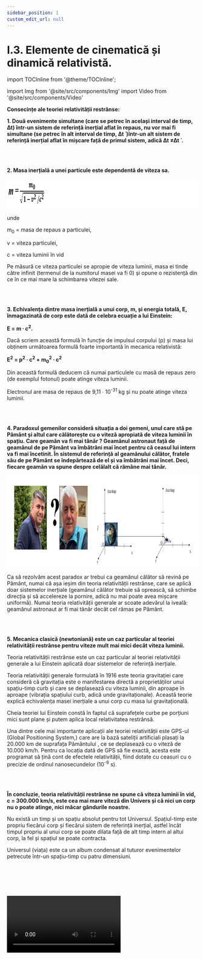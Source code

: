 ```yaml
---
sidebar_position: 1
custom_edit_url: null
---
```


# I.3. Elemente de cinematică și dinamică relativistă.



import TOCInline from '@theme/TOCInline';

<TOCInline toc={toc} />



import Img from '@site/src/components/Img'
import Video from '@site/src/components/Video'


**Consecințe ale teoriei relativității restrânse:**


<div class="alert alert--primary" role="alert">

**1. Două evenimente simultane (care se petrec în același interval de timp, ∆t) într-un sistem de referință inerțial aflat în repaus, nu vor mai fi simultane (se petrec în alt interval de timp, ∆t ́ )într-un alt sistem de referință inerțial aflat în mișcare față de primul sistem, adică ∆t ≠∆t ́ .**

</div>


<br></br>



<div class="alert alert--primary" role="alert">

**2. Masa inerțială a unei particule este dependentă de viteza sa.**  


<Img className="img-responsive4" src="fizica/clasa12/capitolul1/I-3-elemente-de-cinematica-si-dinamica-relativista-poza1-formula-masei-inertiale-a-unei-particule.png" width="1000" height="78" lazy={false} />
 

unde 

m<sub>0</sub> = masa de repaus a particulei, 

v = viteza particulei,

c = viteza luminii în vid


Pe măsură ce viteza particulei se apropie de viteza luminii, masa ei tinde către infinit (termenul de la numitorul masei va fi 0) și opune o rezistență din ce în ce mai mare la schimbarea vitezei sale.



</div>


<br></br>


<div class="alert alert--primary" role="alert">

**3. Echivalența dintre masa inerțială a unui corp, m, și energia totală, E, înmagazinată de corp este dată de celebra ecuație a lui Einstein:**    

**E = m ∙ c<sup>2</sup>.** 


Dacă scriem această formulă în funcție de impulsul corpului (p) și masa lui obținem următoarea formulă foarte importantă în mecanica relativistă:


**E<sup>2</sup> = p<sup>2</sup> ∙ c<sup>2</sup> + m<sub>0</sub><sup>2</sup> ∙ c<sup>2</sup>**    


Din această formulă deducem că numai particulele cu masă de repaus zero (de exemplul fotonul) poate atinge viteza luminii.


Electronul are masa de repaus de 9,11 ∙ 10<sup>-31</sup> kg și nu poate atinge viteza luminii.





</div>



<br></br>

<div class="alert alert--primary" role="alert">


**4. Paradoxul gemenilor consideră situația a doi gemeni, unul care stă pe Pământ și altul care călătorește cu o viteză apropiată de viteza luminii în spațiu. Care geamăn va fi mai tânăr ? Geamănul astronaut față de geamănul de pe Pământ va îmbătrâni mai încet pentru că ceasul lui intern va fi mai încetinit. În sistemul de referință al geamănului călător, fratele său de pe Pământ se îndepărtează de el și va îmbătrâni mai încet. Deci, fiecare geamăn va spune despre celălalt că rămâne mai tânăr.** 


<Img className="img-responsive4" src="fizica/clasa12/capitolul1/I-3-elemente-de-cinematica-si-dinamica-relativista-poza2-paradoxul-gemenilor.png" width="1000" height="243" lazy={false} />


Ca să rezolvăm acest paradox ar trebui ca geamănul călător să revină pe Pământ, numai că așa ieșim din teoria relativității restrânse, care se aplică doar sistemelor inerțiale (geamănul călător trebuie să oprească, să schimbe direcția și să accelereze la pornire, adică nu mai poate avea mișcare uniformă). Numai teoria relativității generale ar scoate adevărul la iveală: geamănul astronaut ar fi mai tânăr decât cel rămas pe Pământ.


</div>



<br></br>



<div class="alert alert--primary" role="alert">

**5. Mecanica clasică (newtoniană) este un caz particular al teoriei relativității restrânse pentru viteze mult mai mici decât viteza luminii.**

Teoria relativității restrânse este un caz particular al teoriei relativității generale a lui Einstein aplicată doar sistemelor de referință inerțiale.

Teoria relativității generale formulată în 1916 este teoria gravitației care consideră că gravitația este o manifestarea directă a proprietăților unui spațiu-timp curb și care se deplasează cu viteza luminii, din aproape în aproape (vibrația spațiului curb, adică unde gravitaționale). Această teorie explică echivalența masei inerțiale a unui corp cu masa lui gravitațională.

Cheia teoriei lui Einstein constă în faptul că suprafețele curbe pe porțiuni mici sunt plane și putem aplica local relativitatea restrânsă.

Una dintre cele mai importante aplicații ale teoriei relativității este GPS-ul (Global Positioning System,) care are la bază sateliții artificiali plasați la 20.000 km de suprafața Pământului , ce se deplasează cu o viteză de 10.000 km/h. Pentru ca locația dată de GPS să fie exactă, acesta este programat să țină cont de efectele relativității, fiind dotate cu ceasuri cu o precizie de ordinul nanosecundelor (10<sup>-9</sup> s).




</div>



<br></br>


<div class="alert alert--primary" role="alert">


**În concluzie, teoria relativității restrânse ne spune că viteza luminii în vid, c = 300.000 km/s, este cea mai mare viteză din Univers și că nici un corp nu o poate atinge, nici măcar gândurile noastre.**


Nu există un timp și un spațiu absolut pentru tot Universul. Spațiul-timp este propriu fiecărui corp și fiecărui sistem de referință inerțial, astfel încât timpul propriu al unui corp se poate dilata față de alt timp intern al altui corp, la fel și spațiul se poate contracta.


Universul (viața) este ca un album condensat al tuturor evenimentelor petrecute într-un spațiu-timp cu patru dimensiuni.




</div>



<br></br>
<br></br>



<Video src="https://www.youtube.com/embed/HQhicVlh9q4" />


